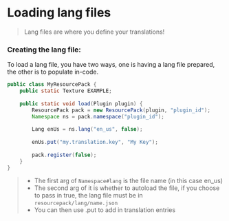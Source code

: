 # Loading lang files

> Lang files are where you define your translations!

### Creating the lang file:
To load a lang file, you have two ways, one is having a lang file prepared, the other is to populate in-code.

```Java
public class MyResourcePack {
    public static Texture EXAMPLE;
    
    public static void load(Plugin plugin) {
        ResourcePack pack = new ResourcePack(plugin, "plugin_id");
        Namespace ns = pack.namespace("plugin_id");
        
        Lang enUs = ns.lang("en_us", false);
        
        enUs.put("my.translation.key", "My Key");
        
        pack.register(false);
    }
}
```

> - The first arg of `Namespace#lang` is the file name (in this case en_us)
> - The second arg of it is whether to autoload the file, if you choose to pass in true, the lang file must be in `resourcepack/lang/name.json`
> - You can then use .put to add in translation entries
